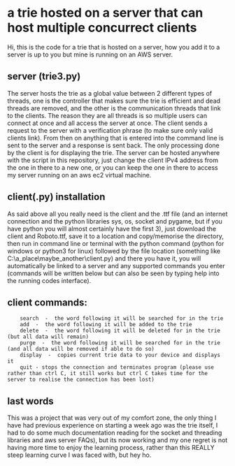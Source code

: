 # a trie hosted on a server that can host multiple concurrect clients

Hi, this is the code for a trie that is hosted on a server, how you add it to a server is up to you but mine is running on an AWS server.

## server (trie3.py)

The server hosts the trie as a global value between 2 different types of threads, one is the controller that makes sure the trie is efficient and dead threads are removed, and the other is the communication threads that link to the clients. The reason they are all threads is so multiple users can connect at once and all access the server at once. The client sends a request to the server with a verification phrase (to make sure only valid clients link). From then on anything that is entered into the command line is sent to the server and a response is sent back. The only processing done by the client is for displaying the trie. The server can be hosted anywhere with the script in this repository, just change the client IPv4 address from the one in there to a new one, or you can keep the one in there to access my server running on an aws ec2 virtual machine. 

## client(.py) installation

As said above all you really need is the client and the .ttf file (and an internet connection and the python libraries sys, os, socket and pygame, but if you have python you will almost certainly have the first 3), just download the client and Roboto.ttf, save it to a location and copy/memorise the directory, then run in command line or terminal with the python command (python for windows or python3 for linux) followed by the file location (something like C:\a_place\maybe_another\client.py) and there you have it, you will automatically be linked to a server and any supported commands you enter (commands will be written below but can also be seen by typing help into the running codes interface). 

## client commands:
        search  -  the word following it will be searched for in the trie
        add  -  the word following it will be added to the trie
        delete  -  the word following it will be deleted for in the trie (but all data will remain)
        purge  -  the word following it will be searched for in the trie (and all data will be removed if able to do so)
        display  -  copies current trie data to your device and displays it
        quit - stops the connection and terminates program (please use rather than ctrl C, it still works but ctrl C takes time for the server to realise the connection has been lost)

## last words

This was a project that was very out of my comfort zone, the only thing I have had previous experience on starting a week ago was the trie itself, I had to do some much documentation reading for the socket and threading libraries and aws server FAQs), but its now working and my one regret is not having more time to enjoy the learning process, rather than this REALLY steep learning curve I was faced with, but hey ho. 
